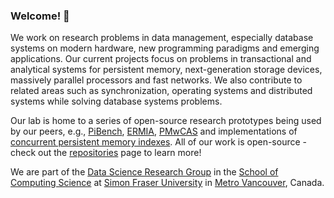 

### Welcome! 👋

We work on research problems in data management, especially  database systems on modern hardware, new programming paradigms and emerging applications. Our current projects focus on problems in transactional and analytical systems for persistent memory, next-generation storage devices, massively parallel processors and fast networks. We also contribute to related areas such as synchronization, operating systems and distributed systems while solving database systems problems.

Our lab is home to a series of open-source research prototypes being used by our peers, e.g., [PiBench](https://github.com/sfu-dis/pibench), [ERMIA](https://github.com/sfu-dis/ermia), [PMwCAS](https://github.com/microsoft/pmwcas) and implementations of [concurrent persistent memory indexes](https://github.com/sfu-dis/pibench-ep2). All of our work is open-source - check out the [repositories](https://github.com/orgs/sfu-dis/repositories) page to learn more! 

We are part of the [Data Science Research Group](https://data.cs.sfu.ca) in the [School of Computing Science](https://www.sfu.ca/computing.html) at [Simon Fraser University](https://www.sfu.ca/) in [Metro Vancouver](https://en.wikipedia.org/wiki/Greater_Vancouver), Canada. 

<!--
#### Members:

&nbsp;
<img style="height:35px" src="https://images.weserv.nl/?url=avatars.githubusercontent.com/u/9100252?v=4&h=300&w=300&fit=cover&mask=circle&maxage=7d" />
<img style="height:35px" src="https://images.weserv.nl/?url=avatars.githubusercontent.com/u/25681851?v=4&h=300&w=300&fit=cover&mask=circle&maxage=7d" />
<img style="height:35px" src="https://images.weserv.nl/?url=avatars.githubusercontent.com/u/12756205?v=4&h=300&w=300&fit=cover&mask=circle&maxage=7d" />
<img style="height:35px" src="https://images.weserv.nl/?url=avatars.githubusercontent.com/u/46586430?v=4&h=300&w=300&fit=cover&mask=circle&maxage=7d" />
<img style="height:35px" src="https://images.weserv.nl/?url=avatars.githubusercontent.com/u/2317254?v=4&h=300&w=300&fit=cover&mask=circle&maxage=7d" />

#### Alimni:
&nbsp;
<img style="height:35px" src="https://images.weserv.nl/?url=avatars.githubusercontent.com/u/6134883?v=4&h=300&w=300&fit=cover&mask=circle&maxage=7d" />
<img style="height:35px" src="https://images.weserv.nl/?url=avatars.githubusercontent.com/u/11996826?v=4&h=300&w=300&fit=cover&mask=circle&maxage=7d" />
-->

